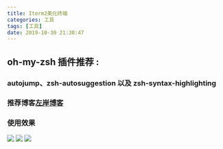 ```yaml
---
title: Iterm2美化终端
categories: 工具
tags: [工具]
date: 2019-10-30 21:30:47
---
```

## oh-my-zsh 插件推荐 :
### autojump、zsh-autosuggestion 以及 zsh-syntax-highlighting
### 推荐博客[左岸博客](https://www.zrahh.com/archives/167.html)
### 使用效果
![](http://t-blog-images.aijs.top/img/11460713-14c8ef376aabe04a.png)
![](http://t-blog-images.aijs.top/img/11460713-ef2da0af46da7712.png)
![](http://t-blog-images.aijs.top/img/11460713-e49ed15245409774.png)